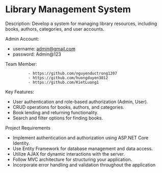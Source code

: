 # Library Management System

Description: Develop a system for managing library resources, including books, authors, categories, and user accounts.

Admin Account: 
- username: admin@gmail.com
- password: Admin@123

Team Member:  

              - https://github.com/nguyenductrong1207
              - https://github.com/huongduyen3012
              - https://github.com/KietLuong1
              
Key Features:
- User authentication and role-based authorization (Admin, User).
- CRUD operations for books, authors, and categories.
- Book lending and returning functionality.
- Search and filter options for finding books.

Project Requirements
- Implement authentication and authorization using ASP.NET Core Identity.
- Use Entity Framework for database management and data access.
- Utilize AJAX for dynamic interactions with the server.
- Follow MVC architecture for structuring your application.
- Incorporate error handling and validation throughout the application
